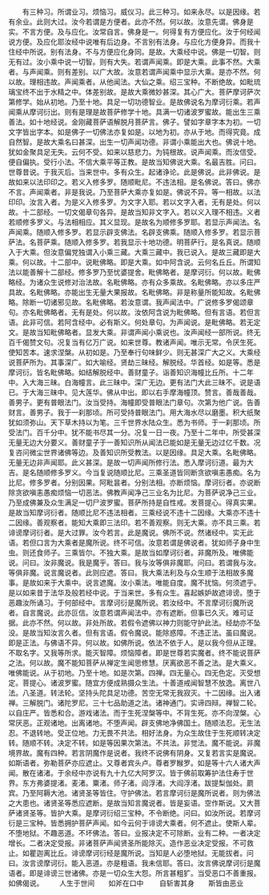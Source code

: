 <!-- { "loadSidebar": true } -->
　　有三种习。所谓业习。烦恼习。威仪习。此三种习。如来永尽。以是因缘。若有余业。此则大过。汝今若谓是方便者。此亦不然。何以故。汝意先谓。佛身是实。不言方便。及与应化。汝常自言。佛身是一。何得复有方便应化。汝于何经闻说方便。及应化耶汝经中说唯有后边身。不言别有法身。与应化方便身异。而我十住经中所说。别有法身。不与方便应化身同。是故。大乘经中说。佛是一切智。则无有过。汝小乘中说一切智。则有大失。若谓声闻乘。即是大乘。此事不然。大乘者。与声闻乘。则有差别。以广大故。汝意若谓声闻乘中显示大乘。是亦不然。何以故。理相违故。声闻乘者。从他闻法。大仙之乘。绍三宝种。不断绝故。如毗琉璃宝终不出于水精之中。体差别故。是故大乘微妙甚深。其心广大。菩萨摩诃萨次第修学。始从初地。乃至十地。具足一切功德智业。是故佛说名为摩诃衍乘。若声闻乘从摩诃衍出。则有是理是故菩萨修学十地。具满一切诸波罗蜜故。能出生三乘善法。如十地经说。金刚藏菩萨语解脱月菩萨言。佛子。譬如字章字本为初。一切文字皆出字本。如是佛子一切佛法亦复如是。以地为初。亦从于地。而得究竟。成自然智。是故大乘名曰甚深。出生一切声闻功德。非谓小乘能出大也。佛说十地。犹如金聚具足无失。云何不受。如来以慈悲力。为钝根故。说声闻乘。而汝信受。便自偏执。受行小法。不信大乘平等正教。是故当知佛说大乘。名最吉胜。问曰。世尊昔说。于我灭后。当来世中。多有众生。起诸诤论。此是佛说。此非佛说。是故如来以法印印之。若义入修多罗。随顺毗尼。不违法相。是名佛说。答曰。佛亦不言。声闻乘者。非是我说。乃至菩萨大乘亦复如是。佛说不异。等一相故。以法印印。汝言入者。为是义入修多罗。为文字入耶。若以文字入者。无有是处。何以故。十二部经。一切文偈章句各异。是故当知非文字入。若以义入理不相违。义者若顺修多罗义。与法相相应。其义显现。是故名为顺修多罗耶。若显示声闻法。名声闻乘。随顺入修多罗。若显示辟支佛法。名辟支佛乘。随顺入修多罗。若显示菩萨法。名菩萨乘。随顺入修多罗。若我显示十地功德。明菩萨行。是名真说。随顺入于大乘。但汝意偏党独谓入小乘三藏。大乘三藏中。我已说入。是故三藏即是大乘。何以故。十二部中。说毗佛略。即是大乘。如中阿含说。云何名丘丘。所谓知法以能善解十二部经。修多罗乃至忧婆提舍。毗佛略者。是摩诃衍。何以故。毗佛略经。为诸众生说修对治法故。名毗佛略。亦有众多乘故。名毗佛略。亦以多庄严具故。名毗佛略。亦能出生无量大果报故。名毗佛略。非是称量所能知故。名毗佛略。除断一切诸邪见故。名毗佛略。若汝意谓。我声闻法中。广说修多罗偈颂章句。亦名毗佛略者。无有是处。何以故。汝依阿含说为毗佛略。但有言语。若但言语。此非可信。若阿含经中。必有斯义。何处章句。为声闻说。是毗佛略。若无定文。是故当知毗佛略者。显发大乘。非谓声闻小乘说也。汝声闻经一部所说。终无百千偈赞文句。况复当有亿万广说。如来世尊。教诸声闻。唯示无常。令厌生死。使知苦本。速求涅槃。从初如是。乃至奉行句味鲜少。则无甚深广大之义。大乘经说菩萨所为。其事深广。如大喻经。贤劫三昧经。解脱经。华首经。如是等。悉是摩诃衍。皆名毗佛略。如结解脱经中。善财童子。诣善知识海幢比丘所。十二年中。入大海三昧。白海幢言。此三昧中。深广无边。更有法门大此三昧不。说是语已。于大海三昧中。见大莲华。佛从中出。即以右手摩海幢顶。赞言。善哉善哉。善男子。更有普眼法门。汝当受持。海幢即受普眼法门章句。次第为他广说。告善财言。善男子。我于一刹那顷。所可受持普眼法门。用大海水尽以磨墨。积大纸聚犹如须弥山。天下草木持以为笔。三千世界水陆众生。悉为书师。于一刹那顷。所受法门。百千分中。犹不能书尽其一分。况复一日一夜。乃至十二年中。所受甚深无量无边大分要义。善财童子于一善知识所从闻法已能如是无量无边过亿千数。况复咨问微尘世界诸佛等边。及善知识所受教法。以是因缘。具足大乘。名毗佛略。无量无边非声闻耶。此义甚深。是故一切声闻所修行法。悉入摩诃衍道。最为大吉。是名随顺修多罗义。今当复说随顺比尼。三乘圣道皆同断贪欲嗔恚愚痴。名为比尼。修多罗者。分别因果。阿毗昙者。分别法相。亦断烦恼。摩诃衍者。亦说断除贪欲嗔恚愚痴烦恼一切恶法。佛教声闻净己三业名为比尼。为菩萨说净己三业。乃至成佛兼及众生满足一切尸波罗蜜。菩萨所持是自性戒。发菩提心。得真实果。是故当知摩诃衍者。随顺比尼不违法相者。三乘经说不违十二因缘。大乘亦不违十二因缘。善观察者。能知大乘即三法印。若不善观察。则无大乘。亦不具三乘。若诽谤摩诃衍者。是大过罪。汝今若言。此是魔说。佛所不说。然诸经中。实无此语。若但口言为大乘者是魔所说。终不可信。汝意若谓是佛说者。犹如师子身中生虫。则还食师子。三乘皆尔。不独大乘。是故当如摩诃衍者。非魔所及。唯佛能说。问曰。汝非魔说。我是魔乎。答曰。我与汝等俱非魔耶。问曰。若谓我与汝。等俱非魔。说言魔说者。此则应遮。答曰。我大乘法利及与众生顺于法相故多魔事。是故如来于大乘中。说言遮魔。汝小乘法。唯能自度。魔不扰恼。何须遮乎。是以如来昔于法华及般若经中说。于当来世。多有众生。喜起嫉妒故遮诽谤。堕于恶趣汝所诵习。于何部经中。言摩诃衍是魔所说。若汝经中。不言摩诃衍魔所说者。自言魔说。此亦叵信。汝意若谓声闻法中。亦有遮断。但事已久灭。难可证据。此亦不然。何以故。非处所故。若假令遮佛以神力则能守护此法。经劫亦不坠没。是故当知汝言久者。但有言语。假令魔说。能除惑障。不违正法。虽曰魔说。即是正法。与佛语不异。何以故。如佛所说。依法不依于人。是以我今但从正理。不取名字。又我等所求。能灭智障。烦恼障者。即是世尊若实魔者。终不能说菩萨之法。何以故。魔不能知菩萨从禅定生闻思修慧。厌离欲恶不善之法。是大乘义。唯佛能说。从于初地。乃至十地。如是次第。四禅。四无量心。四无色定。灭受想定。菩提心。诸波罗蜜。随宜方便成熟摄众生法。十善道戒闻智慧不放逸。离世八法。八圣道。转法轮。坚持头陀具足功德。苦空无常无我寂灭。十二因缘。出入诸禅。三解脱门。诸陀罗尼。三十七品助道之法。诸神通门。实谛四辩。禅智二轮。以自庄严。皆悉和合。游戏诸法。而于生死涅槃等中。不背生死。亦不向涅槃。心常厌恶。正观诸地。出离诸地。不堕声闻。辟支佛地净佛国土。随顺法忍。无生法忍。不退转地。受正位地。力无畏不共法。相好法身。为众生故住于生死顺转决定转。随顺不转。决定不转。如是等因果次第法。不共法。非觉法。魔不能说。非魔境界故。魔有四种。若言阴魔作是说者。我终不说佛有阴身。又复若言实是魔说。如斯语者。弥勒菩萨亦应遮止。又尊者宾头卢。尊者罗睺罗。如是等十六人诸大声闻。散在诸渚。于余经中亦说有九十九亿大阿罗汉。皆于佛前取筹护法住寿于世界。东方弗婆提渚。麦渚。粟渚。师子渚。阎浮渚。大阎浮渚。跋提梨伽处。罽宾。乃至阿耨大池。诸贤圣等皆住。守护佛法。若言摩诃衍是魔所说者。则为佛法之大患也。诸贤圣等悉应遮断。是故当知言魔说者。皆是妄语。空作斯说。又大菩萨诸贤圣等。皆护大乘。是摩诃衍绍三宝种。不令断绝。问曰。如汝所说。若摩诃衍是三宝种。皆悉拥护菩萨声闻。如今云何于诽谤大乘者。何不遮止。使斯人辈。不堕地狱。不趣恶道。不坏佛法。答曰。业报决定不可除断。业有二种。一者决定增长。二者决定受报。非诸菩萨声闻贤圣所能除灭。造作恶业决定受报。不可救止。如瞿迦离比丘。诽谤摩诃衍经是魔所说。当知是人必堕地狱。无能拔者。问曰。汝言谤摩诃衍。能入恶道。亦是粗语。我未信耶。答曰。汝言佛说摩诃衍是魔语者。即是诽谤三世诸佛。亦是一切众生大怨。所言甚粗犷。当受恶口不善重报。如佛偈说。
　　人生于世间　　如斧在口中
　　自斩害其身　　斯皆由恶业
